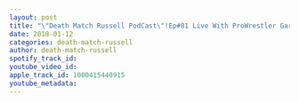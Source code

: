 ```yaml
---
layout: post
title: "\"Death Match Russell PodCast\"!Ep#81 Live With ProWrestler GaryJay A Fatal4Way DanielEads VS GaryJay VS CoreyStorm VS LoganJames!Tune in!"
date: 2018-01-12
categories: death-match-russell
author: death-match-russell
spotify_track_id: 
youtube_video_id: 
apple_track_id: 1000415440915
youtube_metadata: 
---
```

